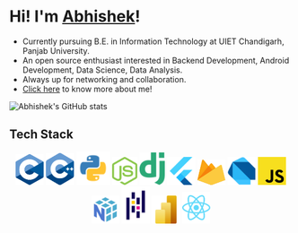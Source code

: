 # Hi! I'm [Abhishek](https://its-me-abhishek.github.io/portfolio/)!
- Currently pursuing B.E. in Information Technology at UIET Chandigarh, Panjab University.
- An open source enthusiast interested in Backend Development, Android Development, Data Science, Data Analysis.
- Always up for networking and collaboration.
- [Click here](https://its-me-abhishek.github.io/portfolio/) to know more about me!

![Abhishek's GitHub stats](https://github-readme-stats.vercel.app/api?username=its-me-abhishek&show_icons=true&theme=one_dark_pro)

## Tech Stack
<p align="center">
  <img src="./assets/c.svg" width="50rem" title="C">
  <img src="./assets/c++.svg" width="50rem" title="CPP">
  <img src="./assets/python.svg" width="60rem" title="Python">
  <img src="./assets/node.svg" width="45rem" title="NodeJS">
  <img src="./assets/django.svg" width="45rem" title="Django">
  <img src="./assets/flutter.svg" width="50rem" title="Flutter">
  <img src="./assets/firebase.svg" width="50rem" height="45rem" title="Firebase">
  <img src="./assets/dart.png" width="50rem" title="Dart">
  <img src="./assets/js.svg" width="50rem" title="Javascript">
  <img src="./assets/numpy.svg" width="50rem" title="Numpy">
  <img src="./assets/pandas.svg" width="50rem" title="Pandas">
  <img src="./assets/powerbi.svg" width="50rem" title="PowerBI">
  <img src="./assets/react.svg" width="50rem" title="React">
</p>
